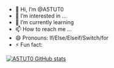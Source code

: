   - 👋 Hi, I’m @A5TUT0
- 👀 I’m interested in ...
- 🌱 I’m currently learning 
- 📫 How to reach me ...
- 😄 Pronouns: If/Else/Elseif/Switch/for
- ⚡ Fun fact: 

<!---
A5TUT0/A5TUT0 is a ✨ special ✨ repository because its `README.md` (this file) appears on your GitHub profile.
You can click the Preview link to take a look at your changes.
--->
[![A5TUT0 GitHub stats](https://github-readme-stats.vercel.app/api?username=A5TUT0)](https://github.com/anuraghazra/github-readme-stats)
